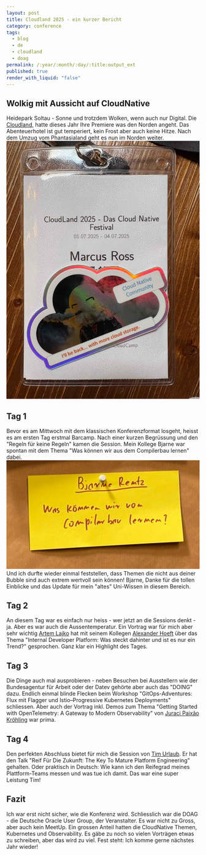 ```yaml
---
layout: post
title: Cloudland 2025 - ein kurzer Bericht
category: conference
tags:
  - blog
  - de
  - cloudland
  - doag
permalink: /:year/:month/:day/:title:output_ext
published: true
render_with_liquid: "false"
---
```


## Wolkig mit Aussicht auf CloudNative

Heidepark Soltau - Sonne und trotzdem Wolken, wenn auch nur Digital. Die [Cloudland](https://www.cloudland.org/de/rueckblicke/cloudland-2025/), hatte dieses Jahr Ihre Premiere was den Norden angeht. Das Abenteuerhotel ist gut temperiert, kein Frost aber auch keine Hitze. Nach dem Umzug vom Phantasialand geht es nun im Norden weiter.
![CloudlandBadge2025](assets/images/blog_cloudlandbadge2025.jpg)

## Tag 1
Bevor es am Mittwoch mit dem klassischen Konferenzformat losgeht, heisst es am ersten Tag erstmal Barcamp. Nach einer kurzen Begrüssung und den "Regeln für keine Regeln" kamen die Session. Mein Kollege Bjarne war spontan mit dem Thema "Was können wir aus dem Compilerbau lernen" dabei.
![BjarnesSessions](assets/images/blog_bjarnesession.jpg)
Und ich durfte wieder einmal feststellen, dass Themen die nicht aus deiner Bubble sind auch extrem wertvoll sein können! Bjarne, Danke für die tollen Einblicke und das Update für mein "altes" Uni-Wissen in diesem Bereich.
## Tag 2
An diesem Tag war es einfach nur heiss - wer jetzt an die Sessions denkt - ja. Aber es war auch die Aussentemperatur. Ein Vortrag war für mich aber sehr wichtig [Artem Lajko](https://www.linkedin.com/in/lajko/) hat mit seinem Kollegen  [Alexander Hoeft](https://www.linkedin.com/in/alexander-h-2a9802347/) über das Thema "Internal Developer Platform: Was steckt dahinter und ist es nur ein Trend?" gesprochen. Ganz klar ein Highlight des Tages.
## Tag 3
Die Dinge auch mal ausprobieren - neben Besuchen bei Ausstellern wie der Bundesagentur für Arbeit oder der Datev gehörte aber auch das "DOING" dazu. Endlich einmal blinde Flecken beim Workshop "GitOps-Adventures: Flux mit Flagger und Istio–Progressive Kubernetes Deployments" schliessen.
Aber auch der Vortrag inkl. Demos zum Thema "Getting Started with OpenTelemetry: A Gateway to Modern Observability" von [Juraci Paixão Kröhling](https://www.linkedin.com/in/jpkroehling/) war prima.
## Tag 4
Den perfekten Abschluss bietet für mich die Session von [Tim Urlaub](https://www.linkedin.com/in/t1murl/). Er hat den Talk "Reif Für Die Zukunft: The Key To Mature Platform Engineering" gehalten. Oder praktisch in Deutsch: Wie kann ich den Reifegrad meines Plattform-Teams messen und was tue ich damit. Das war eine super Leistung Tim!
## Fazit
Ich war erst nicht sicher, wie die Konferenz wird. Schliesslich war die DOAG - die Deutsche Oracle User Group, der Veranstalter. Es war nicht zu Gross, aber auch kein MeetUp. Ein grossen Anteil hatten die CloudNative Themen, Kubernetes und Observability. Es gäbe zu noch so vielen Vorträgen etwas zu schreiben, aber das wird zu viel. Fest steht: Ich komme gerne nächstes Jahr wieder!